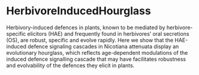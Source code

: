 # HerbivoreInducedHourglass
Herbivory-induced defences in plants, known to be mediated by herbivore-specific elicitors (HAE) and frequently found in herbivores’ oral secretions (OS), are robust, specific and evolve rapidly. Here we show that the HAE-induced defence signaling cascades in Nicotiana attenuata display an evolutionary hourglass, which reflects age-dependent modulations of the induced defence signalling cascade that may have facilitates robustness and evolvability of the defences they elicit in plants.
